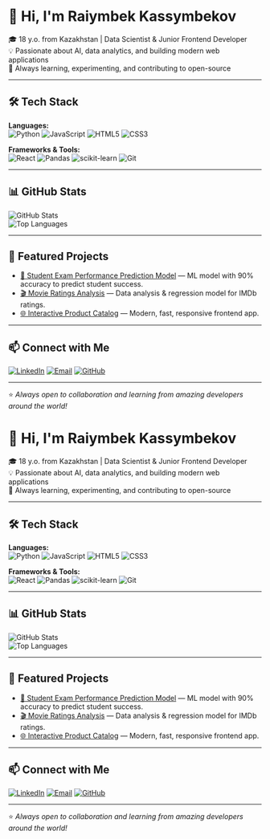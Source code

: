 # 👋 Hi, I'm Raiymbek Kassymbekov

🎓 18 y.o. from Kazakhstan | Data Scientist & Junior Frontend Developer  
💡 Passionate about AI, data analytics, and building modern web applications  
🚀 Always learning, experimenting, and contributing to open-source  

---

## 🛠 Tech Stack

**Languages:**  
![Python](https://img.shields.io/badge/-Python-3776AB?style=flat&logo=Python&logoColor=white)
![JavaScript](https://img.shields.io/badge/-JavaScript-F7DF1E?style=flat&logo=JavaScript&logoColor=black)
![HTML5](https://img.shields.io/badge/-HTML5-E34F26?style=flat&logo=HTML5&logoColor=white)
![CSS3](https://img.shields.io/badge/-CSS3-1572B6?style=flat&logo=CSS3&logoColor=white)

**Frameworks & Tools:**  
![React](https://img.shields.io/badge/-React-61DAFB?style=flat&logo=React&logoColor=black)
![Pandas](https://img.shields.io/badge/-Pandas-150458?style=flat&logo=pandas)
![scikit-learn](https://img.shields.io/badge/-scikit--learn-F7931E?style=flat&logo=scikit-learn&logoColor=white)
![Git](https://img.shields.io/badge/-Git-F05032?style=flat&logo=Git&logoColor=white)

---

## 📊 GitHub Stats

![GitHub Stats](https://github-readme-stats.vercel.app/api?username=raimmissimo1&show_icons=true&theme=tokyonight)  
![Top Languages](https://github-readme-stats.vercel.app/api/top-langs/?username=raimmissimo1&layout=compact&theme=tokyonight)

---

## 🚀 Featured Projects

- [🎯 Student Exam Performance Prediction Model](https://github.com/raimmissimo1/student-exam-prediction) — ML model with 90% accuracy to predict student success.
- [🎬 Movie Ratings Analysis](https://github.com/raimmissimo1/movie-ratings-prediction) — Data analysis & regression model for IMDb ratings.
- [🌐 Interactive Product Catalog](https://github.com/raimmissimo1/frontend-product-catalog) — Modern, fast, responsive frontend app.

---

## 📫 Connect with Me

[![LinkedIn](https://img.shields.io/badge/-LinkedIn-blue?style=flat&logo=LinkedIn)](https://linkedin.com/in/your-profile)
[![Email](https://img.shields.io/badge/-Email-D14836?style=flat&logo=Gmail&logoColor=white)](mailto:raiymbekkasymbekov2007@gmail.com)
[![GitHub](https://img.shields.io/badge/-GitHub-181717?style=flat&logo=GitHub&logoColor=white)](https://github.com/raimmissimo1)

---
⭐️ _Always open to collaboration and learning from amazing developers around the world!_
# 👋 Hi, I'm Raiymbek Kassymbekov

🎓 18 y.o. from Kazakhstan | Data Scientist & Junior Frontend Developer  
💡 Passionate about AI, data analytics, and building modern web applications  
🚀 Always learning, experimenting, and contributing to open-source  

---

## 🛠 Tech Stack

**Languages:**  
![Python](https://img.shields.io/badge/-Python-3776AB?style=flat&logo=Python&logoColor=white)
![JavaScript](https://img.shields.io/badge/-JavaScript-F7DF1E?style=flat&logo=JavaScript&logoColor=black)
![HTML5](https://img.shields.io/badge/-HTML5-E34F26?style=flat&logo=HTML5&logoColor=white)
![CSS3](https://img.shields.io/badge/-CSS3-1572B6?style=flat&logo=CSS3&logoColor=white)

**Frameworks & Tools:**  
![React](https://img.shields.io/badge/-React-61DAFB?style=flat&logo=React&logoColor=black)
![Pandas](https://img.shields.io/badge/-Pandas-150458?style=flat&logo=pandas)
![scikit-learn](https://img.shields.io/badge/-scikit--learn-F7931E?style=flat&logo=scikit-learn&logoColor=white)
![Git](https://img.shields.io/badge/-Git-F05032?style=flat&logo=Git&logoColor=white)

---

## 📊 GitHub Stats

![GitHub Stats](https://github-readme-stats.vercel.app/api?username=raimmissimo1&show_icons=true&theme=tokyonight)  
![Top Languages](https://github-readme-stats.vercel.app/api/top-langs/?username=raimmissimo1&layout=compact&theme=tokyonight)

---

## 🚀 Featured Projects

- [🎯 Student Exam Performance Prediction Model](https://github.com/raimmissimo1/student-exam-prediction) — ML model with 90% accuracy to predict student success.
- [🎬 Movie Ratings Analysis](https://github.com/raimmissimo1/movie-ratings-prediction) — Data analysis & regression model for IMDb ratings.
- [🌐 Interactive Product Catalog](https://github.com/raimmissimo1/frontend-product-catalog) — Modern, fast, responsive frontend app.

---

## 📫 Connect with Me

[![LinkedIn](https://img.shields.io/badge/-LinkedIn-blue?style=flat&logo=LinkedIn)](https://linkedin.com/in/your-profile)
[![Email](https://img.shields.io/badge/-Email-D14836?style=flat&logo=Gmail&logoColor=white)](mailto:raiymbekkasymbekov2007@gmail.com)
[![GitHub](https://img.shields.io/badge/-GitHub-181717?style=flat&logo=GitHub&logoColor=white)](https://github.com/raimmissimo1)

---
⭐️ _Always open to collaboration and learning from amazing developers around the world!_

